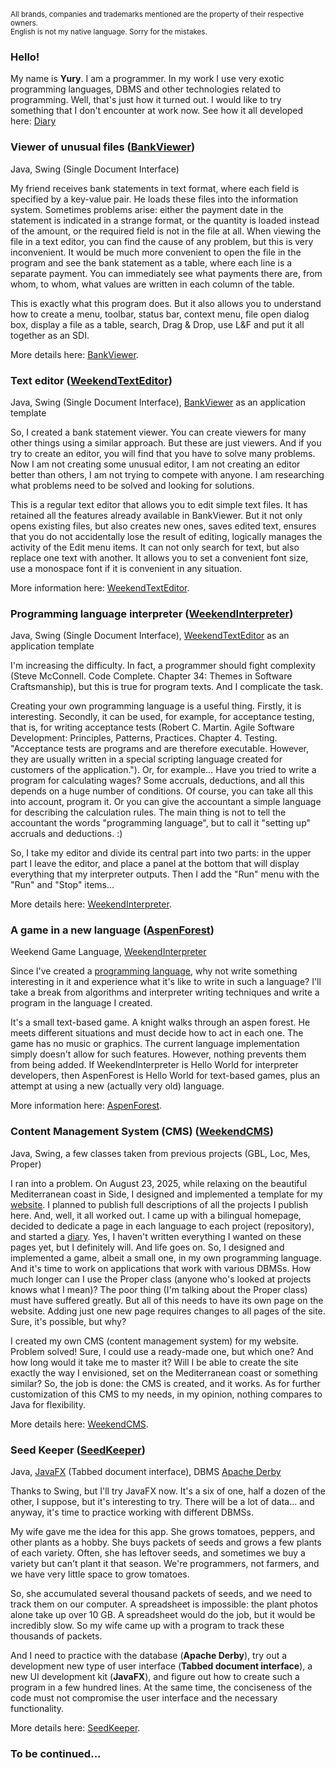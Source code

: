 <sub>All brands, companies and trademarks mentioned are the property of their respective owners.<br>
English is not my native language. Sorry for the mistakes.</sub>


### Hello!

My name is **Yury**. I am a programmer. In my work I use very exotic programming languages, DBMS and other technologies related to programming. Well, that's just how it turned out. I would like to try something that I don't encounter at work now. See how it all developed here: [Diary](https://weekend-game.github.io/diary.htm)

### Viewer of unusual files ([BankViewer](https://github.com/weekend-game/bankviewer))

Java, Swing (Single Document Interface)

My friend receives bank statements in text format, where each field is specified by a key-value pair. He loads these files into the information system. Sometimes problems arise: either the payment date in the statement is indicated in a strange format, or the quantity is loaded instead of the amount, or the required field is not in the file at all. When viewing the file in a text editor, you can find the cause of any problem, but this is very inconvenient. It would be much more convenient to open the file in the program and see the bank statement as a table, where each line is a separate payment. You can immediately see what payments there are, from whom, to whom, what values are written in each column of the table.

This is exactly what this program does. But it also allows you to understand how to create a menu, toolbar, status bar, context menu, file open dialog box, display a file as a table, search, Drag & Drop, use L&F and put it all together as an SDI.

More details here: [BankViewer](https://github.com/weekend-game/bankviewer).

### Text editor ([WeekendTextEditor](https://github.com/weekend-game/weekendtexteditor))

Java, Swing (Single Document Interface), [BankViewer](https://github.com/weekend-game/bankviewer) as an application template

So, I created a bank statement viewer. You can create viewers for many other things using a similar approach. But these are just viewers. And if you try to create an editor, you will find that you have to solve many problems. Now I am not creating some unusual editor, I am not creating an editor better than others, I am not trying to compete with anyone. I am researching what problems need to be solved and looking for solutions.

This is a regular text editor that allows you to edit simple text files. It has retained all the features already available in BankViewer. But it not only opens existing files, but also creates new ones, saves edited text, ensures that you do not accidentally lose the result of editing, logically manages the activity of the Edit menu items. It can not only search for text, but also replace one text with another. It allows you to set a convenient font size, use a monospace font if it is convenient in any situation.

More information here: [WeekendTextEditor](https://github.com/weekend-game/weekendtexteditor).

### Programming language interpreter ([WeekendInterpreter](https://github.com/weekend-game/weekendinterpreter))

Java, Swing (Single Document Interface), [WeekendTextEditor](https://github.com/weekend-game/weekendtexteditor) as an application template

I'm increasing the difficulty. In fact, a programmer should fight complexity (Steve McConnell. Code Complete. Chapter 34: Themes in Software Craftsmanship), but this is true for program texts. And I complicate the task.

Creating your own programming language is a useful thing. Firstly, it is interesting. Secondly, it can be used, for example, for acceptance testing, that is, for writing acceptance tests (Robert C. Martin. Agile Software Development: Principles, Patterns, Practices. Chapter 4. Testing. "Acceptance  tests  are  programs  and  are  therefore  executable.  However, they  are usually written in a special scripting language created for customers of the application."). Or, for example... Have you tried to write a program for calculating wages? Some accruals, deductions, and all this depends on a huge number of conditions. Of course, you can take all this into account, program it. Or you can give the accountant a simple language for describing the calculation rules. The main thing is not to tell the accountant the words "programming language", but to call it "setting up" accruals and deductions. :)

So, I take my editor and divide its central part into two parts: in the upper part I leave the editor, and place a panel at the bottom that will display everything that my interpreter outputs. Then I add the "Run" menu with the "Run" and "Stop" items...

More details here: [WeekendInterpreter](https://github.com/weekend-game/weekendinterpreter).

### A game in a new language ([AspenForest](https://github.com/weekend-game/aspenforest))

Weekend Game Language, [WeekendInterpreter](https://github.com/weekend-game/weekendinterpreter)

Since I've created a [programming language](https://github.com/weekend-game/weekendinterpreter), why not write something interesting in it and experience what it's like to write in such a language? I'll take a break from algorithms and interpreter writing techniques and write a program in the language I created. 

It's a small text-based game. A knight walks through an aspen forest. He meets different situations and must decide how to act in each one. The game has no music or graphics. The current language implementation simply doesn't allow for such features. However, nothing prevents them from being added. If WeekendInterpreter is Hello World for interpreter developers, then AspenForest is Hello World for text-based games, plus an attempt at using a new (actually very old) language.

More information here: [AspenForest](https://github.com/weekend-game/aspenforest).

### Content Management System (CMS) ([WeekendCMS](https://github.com/weekend-game/weekendcms))

Java, Swing, a few classes taken from previous projects (GBL, Loc, Mes, Proper)

I ran into a problem. On August 23, 2025, while relaxing on the beautiful Mediterranean coast in Side, I designed and implemented a template for my [website](https://weekend-game.github.io/index.htm). I planned to publish full descriptions of all the projects I publish here. And, well, it all worked out. I came up with a bilingual homepage, decided to dedicate a page in each language to each project (repository), and started a [diary](https://weekend-game.github.io/diary.htm). Yes, I haven't written everything I wanted on these pages yet, but I definitely will. And life goes on. So, I designed and implemented a game, albeit a small one, in my own programming language. And it's time to work on applications that work with various DBMSs. How much longer can I use the Proper class (anyone who's looked at projects knows what I mean)? The poor thing (I'm talking about the Proper class) must have suffered greatly. But all of this needs to have its own page on the website. Adding just one new page requires changes to all pages of the site. Sure, it's possible, but why?

I created my own CMS (content management system) for my website. Problem solved! Sure, I could use a ready-made one, but which one? And how long would it take me to master it? Will I be able to create the site exactly the way I envisioned, set on the Mediterranean coast or something similar? So, the job is done: the CMS is created, and it works. As for further customization of this CMS to my needs, in my opinion, nothing compares to Java for flexibility.

More details here: [WeekendCMS](https://github.com/weekend-game/weekendcms).

### Seed Keeper ([SeedKeeper](https://github.com/weekend-game/seedkeeper))

Java, [JavaFX](https://openjfx.io/) (Tabbed document interface), DBMS [Apache Derby](https://db.apache.org/derby/)

Thanks to Swing, but I'll try JavaFX now. It's a six of one, half a dozen of the other, I suppose, but it's interesting to try. There will be a lot of data... and anyway, it's time to practice working with different DBMSs.

My wife gave me the idea for this app. She grows tomatoes, peppers, and other plants as a hobby. She buys packets of seeds and grows a few plants of each variety. Often, she has leftover seeds, and sometimes we buy a variety but can't plant it that season. We're programmers, not farmers, and we have very little space to grow tomatoes.

So, she accumulated several thousand packets of seeds, and we need to track them on our computer. A spreadsheet is impossible: the plant photos alone take up over 10 GB. A spreadsheet would do the job, but it would be incredibly slow. So my wife came up with a program to track these thousands of packets.

And I need to practice with the database (**Apache Derby**), try out a development new type of user interface (**Tabbed document interface**), a new UI development kit (**JavaFX**), and figure out how to create such a program in a few hundred lines. At the same time, the conciseness of the code must not compromise the user interface and the necessary functionality.

More details here: [SeedKeeper](https://github.com/weekend-game/seedkeeper).

### To be continued...
